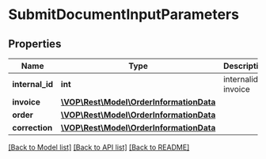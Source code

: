 # SubmitDocumentInputParameters

## Properties
Name | Type | Description | Notes
------------ | ------------- | ------------- | -------------
**internal_id** | **int** | internalid  invoice | [optional] 
**invoice** | [**\VOP\Rest\Model\OrderInformationData**](OrderInformationData.md) |  | [optional] 
**order** | [**\VOP\Rest\Model\OrderInformationData**](OrderInformationData.md) |  | [optional] 
**correction** | [**\VOP\Rest\Model\OrderInformationData**](OrderInformationData.md) |  | [optional] 

[[Back to Model list]](../../README.md#documentation-for-models) [[Back to API list]](../../README.md#documentation-for-api-endpoints) [[Back to README]](../../README.md)

